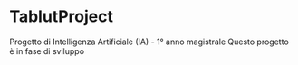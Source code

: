 # TablutProject
Progetto di Intelligenza Artificiale (IA) - 1° anno magistrale
Questo progetto è in fase di sviluppo
